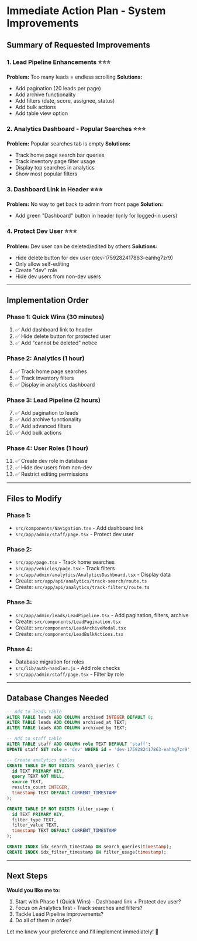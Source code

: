 # Immediate Action Plan - System Improvements

## Summary of Requested Improvements

### 1. Lead Pipeline Enhancements ⭐⭐⭐
**Problem:** Too many leads = endless scrolling
**Solutions:**
- Add pagination (20 leads per page)
- Add archive functionality
- Add filters (date, score, assignee, status)
- Add bulk actions
- Add table view option

### 2. Analytics Dashboard - Popular Searches ⭐⭐⭐
**Problem:** Popular searches tab is empty
**Solutions:**
- Track home page search bar queries
- Track inventory page filter usage
- Display top searches in analytics
- Show most popular filters

### 3. Dashboard Link in Header ⭐⭐⭐
**Problem:** No way to get back to admin from front page
**Solution:**
- Add green "Dashboard" button in header (only for logged-in users)

### 4. Protect Dev User ⭐⭐⭐
**Problem:** Dev user can be deleted/edited by others
**Solutions:**
- Hide delete button for dev user (dev-1759282417863-eahhg7zr9)
- Only allow self-editing
- Create "dev" role
- Hide dev users from non-dev users

---

## Implementation Order

### Phase 1: Quick Wins (30 minutes)
1. ✅ Add dashboard link to header
2. ✅ Hide delete button for protected user
3. ✅ Add "cannot be deleted" notice

### Phase 2: Analytics (1 hour)
4. ✅ Track home page searches
5. ✅ Track inventory filters
6. ✅ Display in analytics dashboard

### Phase 3: Lead Pipeline (2 hours)
7. ✅ Add pagination to leads
8. ✅ Add archive functionality
9. ✅ Add advanced filters
10. ✅ Add bulk actions

### Phase 4: User Roles (1 hour)
11. ✅ Create dev role in database
12. ✅ Hide dev users from non-dev
13. ✅ Restrict editing permissions

---

## Files to Modify

### Phase 1:
- `src/components/Navigation.tsx` - Add dashboard link
- `src/app/admin/staff/page.tsx` - Protect dev user

### Phase 2:
- `src/app/page.tsx` - Track home searches
- `src/app/vehicles/page.tsx` - Track filters
- `src/app/admin/analytics/AnalyticsDashboard.tsx` - Display data
- Create: `src/app/api/analytics/track-search/route.ts`
- Create: `src/app/api/analytics/track-filters/route.ts`

### Phase 3:
- `src/app/admin/leads/LeadPipeline.tsx` - Add pagination, filters, archive
- Create: `src/components/LeadPagination.tsx`
- Create: `src/components/LeadArchiveModal.tsx`
- Create: `src/components/LeadBulkActions.tsx`

### Phase 4:
- Database migration for roles
- `src/lib/auth-handler.js` - Add role checks
- `src/app/admin/staff/page.tsx` - Filter by role

---

## Database Changes Needed

```sql
-- Add to leads table
ALTER TABLE leads ADD COLUMN archived INTEGER DEFAULT 0;
ALTER TABLE leads ADD COLUMN archived_at TEXT;
ALTER TABLE leads ADD COLUMN archived_by TEXT;

-- Add to staff table  
ALTER TABLE staff ADD COLUMN role TEXT DEFAULT 'staff';
UPDATE staff SET role = 'dev' WHERE id = 'dev-1759282417863-eahhg7zr9';

-- Create analytics tables
CREATE TABLE IF NOT EXISTS search_queries (
  id TEXT PRIMARY KEY,
  query TEXT NOT NULL,
  source TEXT,
  results_count INTEGER,
  timestamp TEXT DEFAULT CURRENT_TIMESTAMP
);

CREATE TABLE IF NOT EXISTS filter_usage (
  id TEXT PRIMARY KEY,
  filter_type TEXT,
  filter_value TEXT,
  timestamp TEXT DEFAULT CURRENT_TIMESTAMP
);

CREATE INDEX idx_search_timestamp ON search_queries(timestamp);
CREATE INDEX idx_filter_timestamp ON filter_usage(timestamp);
```

---

## Next Steps

**Would you like me to:**
1. Start with Phase 1 (Quick Wins) - Dashboard link + Protect dev user?
2. Focus on Analytics first - Track searches and filters?
3. Tackle Lead Pipeline improvements?
4. Do all of them in order?

Let me know your preference and I'll implement immediately! 🚀
